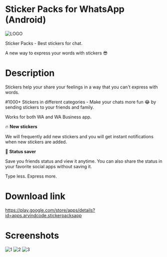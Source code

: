 # Sticker Packs for WhatsApp (Android)

![LOGO](https://lh3.googleusercontent.com/H9FCUZEOqzkW5R1k2AIxdVg92JpFd-uz_3wfqmeraKf9GftF9cjfZG5hnfX3Sz_dnQ=s200-rw)

Sticker Packs - Best stickers for chat.

A new way to express your words with stickers 😎

# Description

Stickers help your share your feelings in a way that you can't express with words.

#1000+ Stickers in different categories - Make your chats more fun 😂 by sending stickers to your friends and family.

Works for both WA and WA Business app.

🔥 **New stickers**

We will frequently add new stickers and you will get instant notifications when new stickers are added.

📲 **Status saver**

Save you friends status and view it anytime. You can also share the status in your favorite social apps without saving it.

Type less. Express more.

# Download link

https://play.google.com/store/apps/details?id=apps.arvindcode.stickerpacksapp

# Screenshots

![1](https://lh3.googleusercontent.com/aJCB3YL7yEmvVCW1S1K_lv4Rviq3F3ev7nnPs0LnaxcMPbcRbAMbfbwFUj7rEYsi7uk=w640-h440-rw)
![2](https://lh3.googleusercontent.com/Rb3vtdJEC1SFSbyNmnzK8ZZHzEyLX1_kMGA8xxZteTzbXUqh6jlgLGXlzLguZtXOkQs=w640-h440-rw)
![3](https://lh3.googleusercontent.com/qfql1YLJTXxu9vjKlC3E2UQTWAAr5mr-8QF9rBVETEEMOgYnC6GTwcmOX0dPUF5o1Fc=w640-h440-rw)



